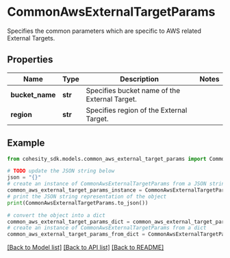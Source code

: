 # CommonAwsExternalTargetParams

Specifies the common parameters which are specific to AWS related External Targets.

## Properties

Name | Type | Description | Notes
------------ | ------------- | ------------- | -------------
**bucket_name** | **str** | Specifies bucket name of the External Target. | 
**region** | **str** | Specifies region of the External Target. | 

## Example

```python
from cohesity_sdk.models.common_aws_external_target_params import CommonAwsExternalTargetParams

# TODO update the JSON string below
json = "{}"
# create an instance of CommonAwsExternalTargetParams from a JSON string
common_aws_external_target_params_instance = CommonAwsExternalTargetParams.from_json(json)
# print the JSON string representation of the object
print(CommonAwsExternalTargetParams.to_json())

# convert the object into a dict
common_aws_external_target_params_dict = common_aws_external_target_params_instance.to_dict()
# create an instance of CommonAwsExternalTargetParams from a dict
common_aws_external_target_params_from_dict = CommonAwsExternalTargetParams.from_dict(common_aws_external_target_params_dict)
```
[[Back to Model list]](../README.md#documentation-for-models) [[Back to API list]](../README.md#documentation-for-api-endpoints) [[Back to README]](../README.md)



